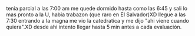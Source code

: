 tenia parcial a las 7:00 am me quede dormido hasta como las 6:45 y sali lo mas pronto a la U, habia trabazon (que raro en El Salvador)XD llegue a las 7:30 entrando a la magna me vio la catedratica y me dijo "ahi viene cuando quiera".XD desde ahi intento llegar hasta 5 min antes a cada evaluación.